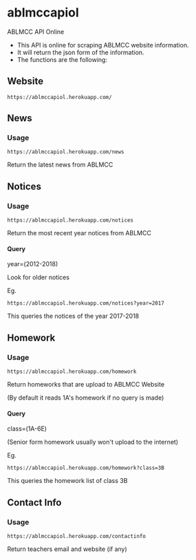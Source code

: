 # ablmccapiol
ABLMCC API Online
* This API is online for scraping ABLMCC website information.
* It will return the json form of the information.
* The functions are the following:

## Website
```
https://ablmccapiol.herokuapp.com/
```

## News
### Usage
```
https://ablmccapiol.herokuapp.com/news
```
Return the latest news from ABLMCC

## Notices
### Usage
```
https://ablmccapiol.herokuapp.com/notices
```
Return the most recent year notices from ABLMCC

#### Query
year=(2012-2018) 


Look for older notices 

Eg.
```
https://ablmccapiol.herokuapp.com/notices?year=2017
```
This queries the notices of the year 2017-2018 

## Homework
### Usage
```
https://ablmccapiol.herokuapp.com/homework
```
Return homeworks that are upload to ABLMCC Website  


(By default it reads 1A's homework if no query is made)  

#### Query
class=(1A-6E)


(Senior form homework usually won't upload to the internet) 

Eg.
```
https://ablmccapiol.herokuapp.com/homework?class=3B
```
This queries the homework list of class 3B 

## Contact Info
### Usage
```
https://ablmccapiol.herokuapp.com/contactinfo
```
Return teachers email and website (if any) 
